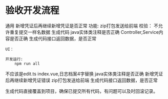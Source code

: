 # 验收开发流程

通用
    新增凭证后再继续新增凭证是否正常
    功能:
        zip打包发送给前端
    校验：
        不允许重复提交一样名数据
    生成代码
        java实体类注释是否正确
        Controller,Service内容是否正确
    生成代码接口返回数据，是否正常

    UI：
        
    开发运行:
        npm run all


不应该是edit.ts
index.vue,日志档案4字替换
java实体类注释是否正确
新增凭证后再继续新增凭证错误
zip打包发送给前端
生成代码接口返回数据，是否正常

生成代码直接覆盖到项目，确保已提交所有代码，有问题可以及时回滚记录。